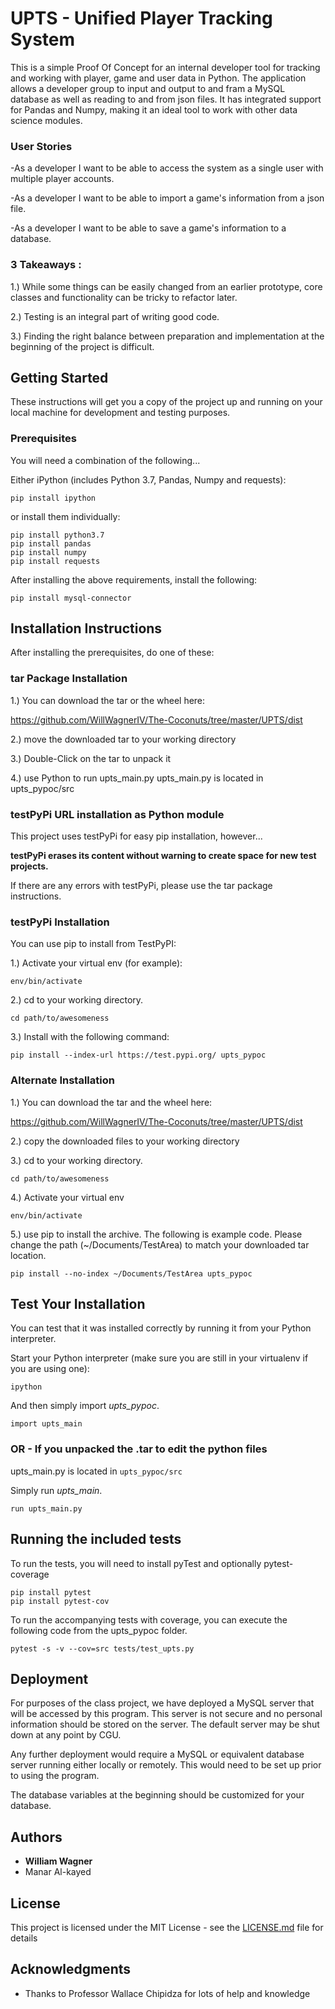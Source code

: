 # UPTS - Unified Player Tracking System

This is a simple Proof Of Concept for an internal developer tool for tracking and working with player, game and user data in Python.  The application allows a developer group to input and output to and fram a MySQL database as well as reading to and from json files.  It has integrated support for Pandas and Numpy, making it an ideal tool to work with other data science modules.

### User Stories

-As a developer I want to be able to access the system as a single user with multiple player accounts.

-As a developer I want to be able to import a game's information from a json file.

-As a developer I want to be able to save a game's information to a database.

### 3 Takeaways :

1.) While some things can be easily changed from an earlier prototype, core classes and functionality can be tricky to refactor later.

2.) Testing is an integral part of writing good code.

3.) Finding the right balance between preparation and implementation at the beginning of the project is difficult.  



## Getting Started

These instructions will get you a copy of the project up and running on your local machine for development and testing purposes. 

### Prerequisites

You will need a combination of the following...

Either iPython (includes Python 3.7, Pandas, Numpy and requests):
```
pip install ipython
```

or install them individually:
```
pip install python3.7
pip install pandas
pip install numpy
pip install requests
```

After installing the above requirements, install the following:
```
pip install mysql-connector
```


## Installation Instructions

After installing the prerequisites, do one of these:

### tar Package Installation

1.) You can download the tar or the wheel here:

<https://github.com/WillWagnerIV/The-Coconuts/tree/master/UPTS/dist>

2.) move the downloaded tar to your working directory

3.) Double-Click on the tar to unpack it

4.) use Python to run upts_main.py
    upts_main.py is located in upts_pypoc/src


### testPyPi URL installation as Python module

This project uses testPyPi for easy pip installation, however...

**testPyPi erases its content without warning to create space for new test projects.**

If there are any errors with testPyPi, please use the tar package instructions.

### testPyPi Installation

You can use pip to install from TestPyPI:

1.) Activate your virtual env (for example):
```
env/bin/activate
```
2.) cd to your working directory.
```
cd path/to/awesomeness
```
3.) Install with the following command:
```
pip install --index-url https://test.pypi.org/ upts_pypoc
```


### Alternate Installation

1.) You can download the tar and the wheel here:

<https://github.com/WillWagnerIV/The-Coconuts/tree/master/UPTS/dist>

2.) copy the downloaded files to your working directory

3.) cd to your working directory.
```
cd path/to/awesomeness
```
4.) Activate your virtual env
```
env/bin/activate
```
5.) use pip to install the archive.  The following is example code.  Please change the path (~/Documents/TestArea) to match your downloaded tar location.
```
pip install --no-index ~/Documents/TestArea upts_pypoc
```



## Test Your Installation

You can test that it was installed correctly by running it from your Python interpreter.

Start your Python interpreter (make sure you are still in your virtualenv if you are using one):
```
ipython
```
And then simply import *upts_pypoc*.
```
import upts_main
```


### OR - If you unpacked the .tar to edit the python files

upts_main.py is located in ```upts_pypoc/src```

Simply run *upts_main*.
```
run upts_main.py
```



## Running the included tests

To run the tests, you will need to install pyTest and optionally pytest-coverage
```
pip install pytest
pip install pytest-cov
```

To run the accompanying tests with coverage, you can execute the following code from the upts_pypoc folder.
```
pytest -s -v --cov=src tests/test_upts.py
```


## Deployment

For purposes of the class project, we have deployed a MySQL server that will be accessed by this program.  This server is not secure and no personal information should be stored on the server.  The default server may be shut down at any point by CGU.  

Any further deployment would require a MySQL or equivalent database server running either locally or remotely.  This would need to be set up prior to using the program.

The database variables at the beginning should be customized for your database.



## Authors

* **William Wagner** 
* Manar Al-kayed

## License

This project is licensed under the MIT License - see the [LICENSE.md](LICENSE.md) file for details

## Acknowledgments


* Thanks to Professor Wallace Chipidza for lots of help and knowledge


